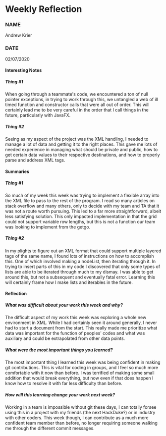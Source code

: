 # Weekly Reflection
### NAME
Andrew Krier
### DATE
02/07/2020

#### Interesting Notes

##### Thing #1
When going through a teammate's code, we encountered a ton of null
pointer exceptions, in trying to work through this, we untangled
a web of ill timed function and constructor calls that were all 
out of order. This will certainly lead me to be very careful in 
the order that I call things in the future, particularly with
JavaFX.

##### Thing #2
Seeing as my aspect of the project was the XML handling, I needed
to manage a lot of data and getting it to the right places. This 
gave me lots of needed experience in managing what should be private
and public, how to get certain data values to their respective 
destinations, and how to properly parse and address XML tags.

#### Summaries

##### Thing #1
So much of my week this week was trying to implement a flexible
array into the XML file to pass to the rest of the program. 
I read so many articles on stack overflow and many others, only
to decide with my team and TA that it was not a route worth pursuing.
This led to a far more straightforward, albeit less satisfying
solution. This only impacted implementation in that the grid
could not support variable row lengths, but this is not a function
our team was looking to implement from the getgo.

##### Thing #2
In my plights to figure out an XML format that could support
multiple layered tags of the same name, I found lots of instructions
on how to accomplish this. One of which involved making a nodeList,
then iterating through it. In trying to insert parts of this in my
code I discovered that only some types of lists are able to be 
iterated through much to my dismay. I was able to get around this, 
but not a subsequent and eventually fatal error. Learning this will
certainly frame how I make lists and iterables in the future.

#### Reflection

##### What was difficult about your work this week and why?
The difficult aspect of my work this week was exploring a whole
new environment in XML. While I had certainly seen it around 
generally, I never had to start a document from the start. This 
really made me prioritize what data was important for the function
of peoples' codes and what was auxiliary and could be extrapolated 
from other data points.

##### What were the most important things you learned?
The most important thing I learned this week was being confident in
making git contributions. This is vital for coding in groups, and 
I feel so much more comfortable with it now than before. I was
terrified of making some small addition that would break everything,
but now even if that does happen I know how to resolve it with far
less difficulty than before.

##### How will this learning change your work next week?
Working in a team is impossible without git these days, I can 
totally forsee using this in a project with my friends (the next
HackDuke?) or in industry with other coders. This week though, 
I can contribute as a much more confident team member than
before, no longer requiring someone walking me through the different
commit messages.